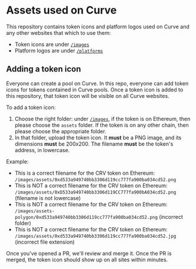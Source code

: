 # Assets used on Curve

This repository contains token icons and platform logos used on Curve and any other websites that which to use them:

- Token icons are under [`/images`](https://github.com/curvefi/curve-assets/tree/main/images)
- Platform logos are under [`/platforms`](https://github.com/curvefi/curve-assets/tree/main/platforms)

## Adding a token icon

Everyone can create a pool on Curve. In this repo, everyone can add token icons for tokens contained in Curve pools.
Once a token icon is added to this repository, that token icon will be visible on all Curve websites.

To add a token icon:

1. Choose the right folder: under [`/images`](https://github.com/curvefi/curve-assets/tree/main/images), if the token is on Ethereum, then please choose the `assets` folder. If the token is on any other chain, then please choose the appropriate folder.
2. In that folder, upload the token icon. It **must** be a PNG image, and its dimensions **must** be 200x200. The filename **must** be the token's address, in lowercase.

Example:

- This is a correct filename for the CRV token on Ethereum: `/images/assets/0xd533a949740bb3306d119cc777fa900ba034cd52.png`
- This is NOT a correct filename for the CRV token on Ethereum: `/images/assets/0xD533a949740bb3306d119CC777fa900bA034cd52.png` (filename is not lowercase)
- This is NOT a correct filename for the CRV token on Ethereum: `/images/assets-polygon/0xd533a949740bb3306d119cc777fa900ba034cd52.png` (incorrect folder)
- This is NOT a correct filename for the CRV token on Ethereum: `/images/assets/0xd533a949740bb3306d119cc777fa900ba034cd52.jpg` (incorrect file extension)

Once you've opened a PR, we'll review and merge it. Once the PR is merged, the token icon should show up on all sites within minutes.
